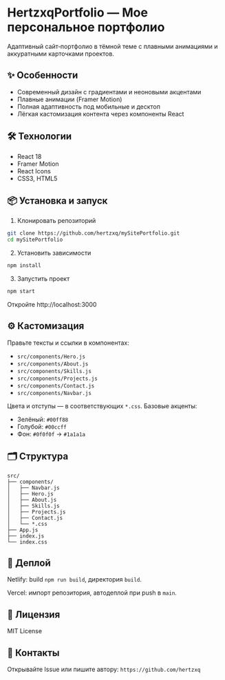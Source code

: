 # HertzxqPortfolio — Мое персональное портфолио

Адаптивный сайт‑портфолио в тёмной теме с плавными анимациями и аккуратными карточками проектов.

## ✨ Особенности

- Современный дизайн с градиентами и неоновыми акцентами
- Плавные анимации (Framer Motion)
- Полная адаптивность под мобильные и десктоп
- Лёгкая кастомизация контента через компоненты React

## 🛠️ Технологии

- React 18
- Framer Motion
- React Icons
- CSS3, HTML5

## 📦 Установка и запуск

1. Клонировать репозиторий
```bash
git clone https://github.com/hertzxq/mySitePortfolio.git
cd mySitePortfolio
```

2. Установить зависимости
```bash
npm install
```

3. Запустить проект
```bash
npm start
```

Откройте http://localhost:3000

## ⚙️ Кастомизация

Правьте тексты и ссылки в компонентах:
- `src/components/Hero.js`
- `src/components/About.js`
- `src/components/Skills.js`
- `src/components/Projects.js`
- `src/components/Contact.js`
- `src/components/Navbar.js`

Цвета и отступы — в соответствующих `*.css`. Базовые акценты:
- Зелёный: `#00ff88`
- Голубой: `#00ccff`
- Фон: `#0f0f0f` → `#1a1a1a`

## 🗂️ Структура

```
src/
├── components/
│   ├── Navbar.js
│   ├── Hero.js
│   ├── About.js
│   ├── Skills.js
│   ├── Projects.js
│   ├── Contact.js
│   └── *.css
├── App.js
├── index.js
└── index.css
```

## 🚀 Деплой

Netlify: build `npm run build`, директория `build`.

Vercel: импорт репозитория, автодеплой при push в `main`.

## 📄 Лицензия

MIT License

## 💬 Контакты

Открывайте Issue или пишите автору: `https://github.com/hertzxq`
